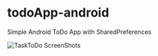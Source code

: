 # todoApp-android
Simple Android ToDo App with SharedPreferences

![TaskToDo ScreenShots](https://i.ibb.co/gdvG8Yq/screenshots.png)
